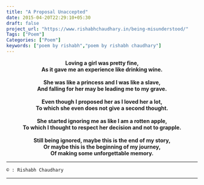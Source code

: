 ```yaml
---
title: "A Proposal Unaccepted"
date: 2015-04-20T22:29:10+05:30
draft: false
project_url: "https://www.rishabhchaudhary.in/being-misunderstood/"
Tags: ["Poem"]
Categories: ["Poem"]
keywords: ["poem by rishabh","poem by rishabh chaudhary"]
---
```



<center><b>
Loving a girl was pretty fine,<br>
As it gave me an experience like drinking wine.<br><br>
She was like a princess and I was like a slave,<br>
And falling for her may be leading me to my grave.<br><br>
Even though I proposed her as I loved her a lot,<br>
To which she even does not give a second thought.<br><br>
She started ignoring me as like I am a rotten apple,<br>
To which I thought to respect her decision and not to grapple.<br><br>
Still being ignored, maybe this is the end of my story,<br>
Or maybe this is the beginning of my journey,<br>
Of making some unforgettable memory.
</b></center>

___________________________________________
```
© : Rishabh Chaudhary
```

___________________________________________
